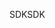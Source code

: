 <span data-ttu-id="6495c-101">SDK</span><span class="sxs-lookup"><span data-stu-id="6495c-101">SDK</span></span>